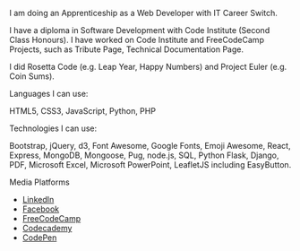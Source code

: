 
I am doing an Apprenticeship as a Web Developer with IT Career Switch.

I have a diploma in Software Development with Code Institute (Second Class Honours).  I have worked on Code Institute and FreeCodeCamp Projects, such as
Tribute Page, Technical Documentation Page.  

I did Rosetta Code (e.g. Leap Year, Happy Numbers) and Project Euler (e.g. Coin Sums).

Languages I can use:

HTML5, CSS3, JavaScript, Python, PHP

Technologies I can use:

Bootstrap, jQuery, d3, Font Awesome, Google Fonts, Emoji Awesome, React, Express, MongoDB, Mongoose, Pug, node.js, SQL, Python Flask, Django, PDF, Microsoft Excel, Microsoft PowerPoint, LeafletJS including EasyButton.

Media Platforms

- [LinkedIn](https://www.linkedin.com/in/derekdhammaloka)
- [Facebook](https://www.facebook.com/derek.dhammaloka)
- [FreeCodeCamp](https://www.freecodecamp.org/fcc12d037b9-dabe-4f48-8d36-5b872fa05c24)
- [Codecademy](https://www.codecademy.com/profiles/web7171240187)
- [CodePen](https://codepen.io/derektypist)

<!---
derektypist/derektypist is a ✨ special ✨ repository because its `README.md` (this file) appears on your GitHub profile.
You can click the Preview link to take a look at your changes.
--->
